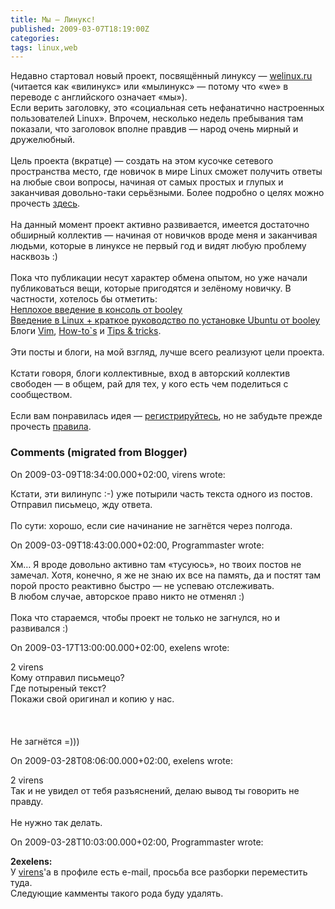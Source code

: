 ```yaml
---
title: Мы — Линукс!
published: 2009-03-07T18:19:00Z
categories: 
tags: linux,web
---
```


Недавно стартовал новый проект, посвящённый линуксу — <a href="http://welinux.ru/">welinux.ru</a> (читается как «вилинукс» или «мылинукс» — потому что «we» в переводе с английского означает «мы»).<br />Если верить заголовку, это «социальная сеть нефанатично настроенных пользователей Linux». Впрочем, несколько недель пребывания там показали, что заголовок вполне правдив — народ очень мирный и дружелюбный.<br /><a name='more'></a><br />Цель проекта (вкратце) — создать на этом кусочке сетевого пространства место, где новичок в мире Linux сможет получить ответы на любые свои вопросы, начиная от самых простых и глупых и заканчивая довольно-таки серьёзными. Более подробно о целях можно прочесть <a href="http://welinux.ru/all/act">здесь</a>.<br /><br />На данный момент проект активно развивается, имеется достаточно обширный коллектив — начиная от новичков вроде меня и заканчивая людьми, которые в линуксе не первый год и видят любую проблему насквозь :)<br /><br />Пока что публикации несут характер обмена опытом, но уже начали публиковаться вещи, которые пригодятся и зелёному новичку. В частности, хотелось бы отметить:<br /><a href="http://welinux.ru/post/405">Неплохое введение в консоль от booley</a><br /><a href="http://welinux.ru/post/397">Введение в Linux + краткое руководство по установке Ubuntu от booley</a><br />Блоги <a href="http://welinux.ru/blog/45">Vim</a>, <a href="http://welinux.ru/blog/36">How-to`s</a> и <a href="http://welinux.ru/blog/38">Tips & tricks</a>.<br /><br />Эти посты и блоги, на мой взгляд, лучше всего реализуют цели проекта.<br /><br />Кстати говоря, блоги коллективные, вход в авторский коллектив свободен — в общем, рай для тех, у кого есть чем поделиться с сообществом.<br /><br />Если вам понравилась идея — <a href="http://welinux.ru/register/">регистрируйтесь</a>, но не забудьте прежде прочесть <a href="http://welinux.ru/all/ar">правила</a>.

<h3 id='hakyll-convert-comments-title'>Comments (migrated from Blogger)</h3>
<div class='hakyll-convert-comment'>
<p class='hakyll-convert-comment-date'>On 2009-03-09T18:34:00.000+02:00, virens wrote:</p>
<p class='hakyll-convert-comment-body'>
Кстати, эти вилинупс :-) уже потырили часть текста одного из постов. Отправил письмецо, жду ответа.<BR/><BR/>По сути: хорошо, если сие начинание не загнётся через полгода.
</p>
</div>

<div class='hakyll-convert-comment'>
<p class='hakyll-convert-comment-date'>On 2009-03-09T18:43:00.000+02:00, Programmaster wrote:</p>
<p class='hakyll-convert-comment-body'>
Хм… Я вроде довольно активно там «тусуюсь», но твоих постов не замечал. Хотя, конечно, я же не знаю их все на память, да и постят там порой просто реактивно быстро — не успеваю отслеживать.<BR/>В любом случае, авторское право никто не отменял :)<BR/><BR/>Пока что стараемся, чтобы проект не только не загнулся, но и развивался :)
</p>
</div>

<div class='hakyll-convert-comment'>
<p class='hakyll-convert-comment-date'>On 2009-03-17T13:00:00.000+02:00, exelens wrote:</p>
<p class='hakyll-convert-comment-body'>
2 virens <BR/>Кому отправил письмецо?<BR/>Где потыреный текст? <BR/>Покажи свой оригинал и копию у нас.<BR/><BR/><BR/><BR/>Не загнётся =)))
</p>
</div>

<div class='hakyll-convert-comment'>
<p class='hakyll-convert-comment-date'>On 2009-03-28T08:06:00.000+02:00, exelens wrote:</p>
<p class='hakyll-convert-comment-body'>
2 virens <BR/>Так и не увидел от тебя разъяснений, делаю вывод ты говорить не правду.<BR/><BR/>Не нужно так делать.
</p>
</div>

<div class='hakyll-convert-comment'>
<p class='hakyll-convert-comment-date'>On 2009-03-28T10:03:00.000+02:00, Programmaster wrote:</p>
<p class='hakyll-convert-comment-body'>
<B>2exelens:</B><BR/>У <A HREF="http://www.blogger.com/profile/12420257446841864325" REL="nofollow">virens</A>'а в профиле есть e-mail, просьба все разборки переместить туда.<BR/>Следующие камменты такого рода буду удалять.
</p>
</div>



